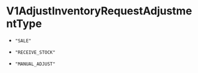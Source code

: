 
# V1AdjustInventoryRequestAdjustmentType


* `"SALE"`

* `"RECEIVE_STOCK"`

* `"MANUAL_ADJUST"`




